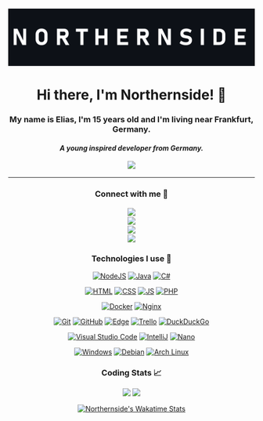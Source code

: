 [![Banner](banner.png)](https://github.com/Northernside)

<h1 align="center">
Hi there, I'm Northernside! 👋
</h1>
<h3 align="center">My name is Elias, I'm 15 years old and I'm living near Frankfurt, Germany.</h3>
<h4 align="center"><i>A young inspired developer from Germany.</i></h4>
<div align="center"><a href="https://wakatime.com/@Northernside"><img src="https://wakatime.com/badge/user/0d130c57-2c04-49f1-bf15-89dc71bda0dd.svg"></a></div>
<hr>
<div align="center">

### Connect with me 🤝

<div>
    <div>
      <a href="https://discord.com/users/434417514332815370"><img src="https://img.shields.io/badge/Northernside-%237289DA.svg?style=for-the-badge&logo=discord&logoColor=white" align="center" height="24px"></a>
    </div>
    <div>
      <a href="https://twitter.com/northernsidepng"><img src="https://img.shields.io/badge/Northernside-%231DA1F2.svg?style=for-the-badge&logo=Twitter&logoColor=white" align="center" height="24px"></a>
    </div>
    <div>
      <a href="https://www.youtube.com/channel/UCjrvX37E80IQJJSLDvtjpWw"><img src="https://img.shields.io/badge/Northernside-%23FF0000.svg?style=for-the-badge&logo=YouTube&logoColor=white" align="center" height="24px"></a>
    </div>
    <div>
      <a href="https://www.reddit.com/user/Real_zWolfy"><img src="https://img.shields.io/badge/Real_zWolfy-%23FF4500.svg?style=for-the-badge&logo=Reddit&logoColor=white" align="center" height="24px"></a>
    </div>
</div>

### Technologies I use 📱

[![NodeJS](https://img.shields.io/badge/NodeJS-%23339933.svg?style=for-the-badge&logo=node.js&logoColor=white)](https://nodejs.org/)
[![Java](https://img.shields.io/badge/Java-%23007396.svg?style=for-the-badge&logo=java&logoColor=white)](https://java.com/)
[![C#](https://img.shields.io/badge/c%23%20(Still%20Learning)-%23239120.svg?style=for-the-badge&logo=c-sharp&logoColor=white)](https://docs.microsoft.com/en-us/dotnet/csharp/)
  
[![HTML](https://img.shields.io/badge/HTML-%23E34F26.svg?style=for-the-badge&logo=html5&logoColor=white)](https://html.spec.whatwg.org/)
[![CSS](https://img.shields.io/badge/CSS-%231572B6.svg?style=for-the-badge&logo=css3&logoColor=white)](https://www.w3.org/TR/CSS/)
[![JS](https://img.shields.io/badge/JS-%24F7DF1E.svg?style=for-the-badge&logo=javascript&logoColor=white)](https://www.ecma-international.org/)
[![PHP](https://img.shields.io/badge/PHP%20(Still%20Learning)-%23777BB4.svg?style=for-the-badge&logo=php&logoColor=white)](https://www.php.net/)

[![Docker](https://img.shields.io/badge/docker-%20(Still%20Learning)%232496ED.svg?style=for-the-badge&logo=docker&logoColor=white)](https://www.docker.com/)
[![Nginx](https://img.shields.io/badge/nginx-%20(Still%20Learning)%23009639.svg?style=for-the-badge&logo=nginx&logoColor=white)](https://www.nginx.com/)

[![Git](https://img.shields.io/badge/git-%23%20(Still%20Learning)F05033.svg?style=for-the-badge&logo=git&logoColor=white)](https://git-scm.com/)
[![GitHub](https://img.shields.io/badge/github-%23121011.svg?style=for-the-badge&logo=github&logoColor=white)](https://github.com/)
[![Edge](https://img.shields.io/badge/Edge-%230078D7?style=for-the-badge&logo=microsoft%20edge&logoColor=white)](https://brave.com/)
[![Trello](https://img.shields.io/badge/Trello-%23026AA7.svg?style=for-the-badge&logo=Trello&logoColor=white)](https://trello.com/)
[![DuckDuckGo](https://img.shields.io/badge/DuckDuckGo-DE5835?style=for-the-badge&logo=duckduckgo&logoColor=white)](https://ddg.gg/)

[![Visual Studio Code](https://img.shields.io/badge/Visual%20Studio%20Code-0078d7.svg?style=for-the-badge&logo=visual-studio-code&logoColor=white)](https://code.visualstudio.com/)
[![IntelliJ](https://img.shields.io/badge/IntelliJ-%23000000.svg?style=for-the-badge&logo=intellij-idea&logoColor=white)](https://www.jetbrains.com/idea/)
[![Nano](https://img.shields.io/badge/Nano-%2311AB00.svg?style=for-the-badge&logo=nano&logoColor=white)](https://www.nano-editor.org/)

[![Windows](https://img.shields.io/badge/Windows-0078D6?style=for-the-badge&logo=windows&logoColor=white)](https://www.microsoft.com/en-us/windows)
[![Debian](https://img.shields.io/badge/Debian-D70A53?style=for-the-badge&logo=debian&logoColor=white)](https://www.debian.org/)
[![Arch Linux](https://img.shields.io/badge/Arch%20Linux-%231793D1?style=for-the-badge&logo=archlinux&logoColor=white)](https://www.archlinux.org/)

### Coding Stats 📈
<img height="180em" src="https://github-readme-stats.vercel.app/api?username=Northernside&theme=radical&show_icons=true" />
<img height="180em" src="https://github-readme-stats.vercel.app/api/top-langs/?username=Northernside&theme=radical&layout=compact" />
  
[![Northernside's Wakatime Stats](https://github-readme-stats.vercel.app/api/wakatime?username=Northernside&layout=compact&theme=radical)](https://wakatime.com/@Northernside)
 </div>
